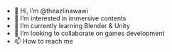 - 👋 Hi, I’m @theazlinawawi
- 👀 I’m interested in immersive contents
- 🌱 I’m currently learning Blender & Unity
- 💞️ I’m looking to collaborate on games development
- 📫 How to reach me 

<!---
theazlinawawi/theazlinawawi is a ✨ special ✨ repository because its `README.md` (this file) appears on your GitHub profile.
You can click the Preview link to take a look at your changes.
--->
